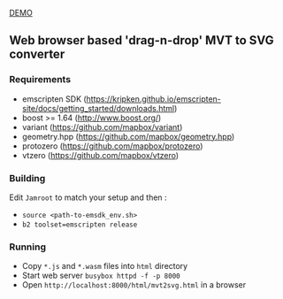 
<a href="https://mapbox.github.io/mvt-cruncher/html/mvt2svg.html">DEMO</a>

## Web browser based 'drag-n-drop' MVT to SVG converter



### Requirements

* emscripten SDK (https://kripken.github.io/emscripten-site/docs/getting_started/downloads.html)
* boost >= 1.64 (http://www.boost.org/)
* variant (https://github.com/mapbox/variant)
* geometry.hpp (https://github.com/mapbox/geometry.hpp)
* protozero (https://github.com/mapbox/protozero)
* vtzero (https://github.com/mapbox/vtzero)


### Building

Edit `Jamroot` to match your setup and then :

* `source <path-to-emsdk_env.sh>`
* `b2 toolset=emscripten release`

### Running

* Copy `*.js` and `*.wasm` files into `html` directory
* Start web server `busybox httpd -f -p 8000`
* Open `http://localhost:8000/html/mvt2svg.html` in a browser
